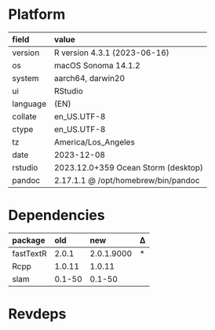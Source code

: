 # Platform

|field    |value                               |
|:--------|:-----------------------------------|
|version  |R version 4.3.1 (2023-06-16)        |
|os       |macOS Sonoma 14.1.2                 |
|system   |aarch64, darwin20                   |
|ui       |RStudio                             |
|language |(EN)                                |
|collate  |en_US.UTF-8                         |
|ctype    |en_US.UTF-8                         |
|tz       |America/Los_Angeles                 |
|date     |2023-12-08                          |
|rstudio  |2023.12.0+359 Ocean Storm (desktop) |
|pandoc   |2.17.1.1 @ /opt/homebrew/bin/pandoc |

# Dependencies

|package   |old    |new        |Δ  |
|:---------|:------|:----------|:--|
|fastTextR |2.0.1  |2.0.1.9000 |*  |
|Rcpp      |1.0.11 |1.0.11     |   |
|slam      |0.1-50 |0.1-50     |   |

# Revdeps

